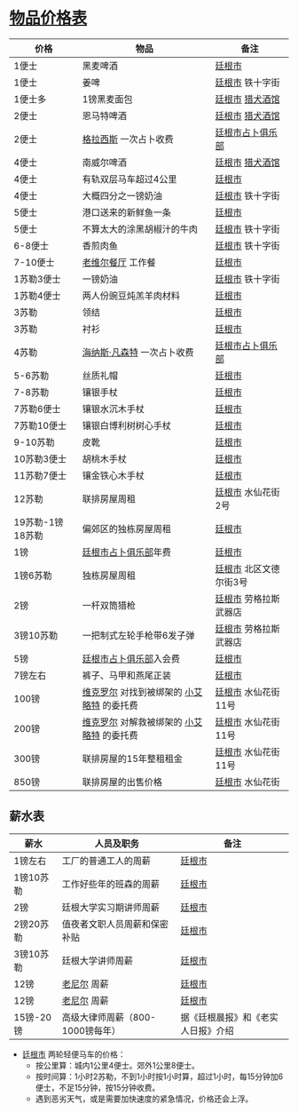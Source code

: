 # [物品价格表](../其他信息/物品价格表.md)

|  价格              | 物品  | 备注 |
|  ----             | ----  | ----- |
| 1便士              | 黑麦啤酒 | [廷根市](../地区/廷根市.md)      |
| 1便士             | 姜啤       | [廷根市](../地区/廷根市.md) 铁十字街  |
| 1便士多            | 1镑黑麦面包 | [廷根市](../地区/廷根市.md) [猎犬酒馆](../餐饮门店/猎犬酒馆)     |
| 2便士              | 恩马特啤酒 | [廷根市](../地区/廷根市.md) [猎犬酒馆](../餐饮门店/猎犬酒馆)     |
| 2便士             | [格拉西斯](../龙套/格拉西斯.md) 一次占卜收费       | [廷根市占卜俱乐部](../公司、门店及一般组织/廷根市占卜俱乐部.md)   |
| 4便士              | 南威尔啤酒 | [廷根市](../地区/廷根市.md) [猎犬酒馆](../餐饮门店/猎犬酒馆)     |
| 4便士              | 有轨双层马车超过4公里 | [廷根市](../地区/廷根市.md)   |
| 4便士              | 大概四分之一镑奶油 | [廷根市](../地区/廷根市.md) 铁十字街  |
| 5便士              | 港口送来的新鲜鱼一条 | [廷根市](../地区/廷根市.md)   |
| 5便士              | 不算太大的涂黑胡椒汁的牛肉 | [廷根市](../地区/廷根市.md) 铁十字街  |
| 6-8便士            | 香煎肉鱼       | [廷根市](../地区/廷根市.md) 铁十字街  |
| 7-10便士            | [老维尔餐厅](../餐饮门店/老维尔餐厅) 工作餐       | [廷根市](../地区/廷根市.md)  |
| 1苏勒3便士          | 一镑奶油      | [廷根市](../地区/廷根市.md) 铁十字街  |
| 1苏勒4便士          | 两人份豌豆炖羔羊肉材料 | [廷根市](../地区/廷根市.md)   |
| 3苏勒              | 领结             | [廷根市](../地区/廷根市.md)   |
| 3苏勒              | 衬衫             | [廷根市](../地区/廷根市.md)   |
| 4苏勒             | [海纳斯·凡森特](../龙套/海纳斯·凡森特.md) 一次占卜收费       | [廷根市占卜俱乐部](../公司、门店及一般组织/廷根市占卜俱乐部.md)   |
| 5-6苏勒            | 丝质礼帽         | [廷根市](../地区/廷根市.md)   |
| 7-8苏勒            | 镶银手杖         | [廷根市](../地区/廷根市.md)   |
| 7苏勒6便士          | 镶银水沉木手杖     | [廷根市](../地区/廷根市.md)   |
| 7苏勒10便士         | 镶银白博利树树心手杖   | [廷根市](../地区/廷根市.md)   |
| 9-10苏勒           | 皮靴             | [廷根市](../地区/廷根市.md)   |
| 10苏勒3便士         | 胡桃木手杖       | [廷根市](../地区/廷根市.md)   |
| 11苏勒7便士         | 镶金铁心木手杖    | [廷根市](../地区/廷根市.md)   |
| 12苏勒             | 联排房屋周租    | [廷根市](../地区/廷根市.md) 水仙花街2号  |
| 19苏勒-1镑18苏勒   | 偏郊区的独栋房屋周租 | [廷根市](../地区/廷根市.md)   |
| 1镑               | [廷根市占卜俱乐部](../公司、门店及一般组织/廷根市占卜俱乐部.md)年费 | [廷根市](../地区/廷根市.md)   |
| 1镑6苏勒          | 独栋房屋周租        | [廷根市](../地区/廷根市.md) 北区文德尔街3号  |
| 2镑               | 一杆双筒猎枪   | [廷根市](../地区/廷根市.md) 劳格拉斯武器店  |
| 3镑10苏勒          | 一把制式左轮手枪带6发子弹   | [廷根市](../地区/廷根市.md) 劳格拉斯武器店  |
| 5镑                | [廷根市占卜俱乐部](../公司、门店及一般组织/廷根市占卜俱乐部.md)入会费 | [廷根市](../地区/廷根市.md)   |
| 7镑左右            | 裤子、马甲和燕尾正装 | [廷根市](../地区/廷根市.md)   |
| 100镑             | [维克罗尔](../龙套/维克罗尔.md) 对找到被绑架的 [小艾略特](../龙套/艾略特·维克罗尔.md) 的委托费| [廷根市](../地区/廷根市.md) 水仙花街11号  |
| 200镑             | [维克罗尔](../龙套/维克罗尔.md) 对解救被绑架的 [小艾略特](../龙套/艾略特·维克罗尔.md) 的委托费| [廷根市](../地区/廷根市.md) 水仙花街11号  |
| 300镑             | 联排房屋的15年整租租金| [廷根市](../地区/廷根市.md) 水仙花街11号  |
| 850镑             | 联排房屋的出售价格| [廷根市](../地区/廷根市.md) 水仙花街  |

## 薪水表

|  薪水              | 人员及职务  | 备注 |
|  ----             | ----  | ----- |
| 1镑左右            | 工厂的普通工人的周薪 | [廷根市](../地区/廷根市.md)   |
| 1镑10苏勒          | 工作好些年的班森的周薪 | [廷根市](../地区/廷根市.md)   |
| 2镑                | 廷根大学实习期讲师周薪 | [廷根市](../地区/廷根市.md)   |
| 2镑20苏勒          | 值夜者文职人员周薪和保密补贴 | [廷根市](../地区/廷根市.md)   |
| 3镑10苏勒          | 廷根大学讲师周薪   | [廷根市](../地区/廷根市.md)   |
| 12镑               | [老尼尔](../人物/老尼尔.md) 周薪 | [廷根市](../地区/廷根市.md)   |
| 12镑               | [老尼尔](../人物/老尼尔.md) 周薪 | [廷根市](../地区/廷根市.md)   |
| 15镑-20镑          | 高级大律师周薪（800-1000镑每年） | 据《廷根晨报》和《老实人日报》介绍   |


+ [廷根市](../地区/廷根市.md) 两轮轻便马车的价格：
    + 按公里算：城内1公里4便士。郊外1公里8便士。
    + 按时间算：1小时2苏勒，不到1小时按1小时算，超过1小时，每15分钟加6便士，不足15分钟，按15分钟收费。
    + 遇到恶劣天气，或是需要加快速度的紧急情况，价格还会上浮。
